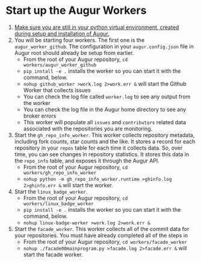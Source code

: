 # Start up the Augur Workers
1. [Make sure you are still in your python virtual environment, created during setup and installation of Augur.](./installing-augur.md)
2. You will be starting four workers. The first one is the `augur_worker_github`. The configuration in your `augur.config.json` file in Augur root should already be setup from earlier. 
    - From the root of your Augur repository, `cd workers/augur_worker_github`
    - `pip install -e .` installs the worker so you can start it with the command, below. 
    - `nohup github_worker >work.log 2>work.err &` will start the Github Worker that collects issues
    - You can check the log file called `worker.log` to see any output from the worker
    - You can check the log file in the Augur home directory to see any broker errors
    - This worker will populate all `issues` and `contributors` related data associated with the repositories you are monitoring. 
3. Start the `gh_repo_info_worker`. This worker collects repository metadata, including fork counts, star counts and the like.  It stores a record for each repository in your `repos` table for each time it collects data. So, over time, you can see changes in repository statistics. It stores this data in the `repo_info` table, and exposes it through the Augur API. 
    - From the root of your Augur repository, `cd workers/gh_repo_info_worker`
    - `nohup python -m gh_repo_info_worker.runtime >ghinfo.log 2>ghinfo.err &` will start the worker. 
4. Start the `linux_badge_worker`. 
    - From the root of your Augur repository, `cd workers/linux_badge_worker`
    - `pip install -e .` installs the worker so you can start it with the command, below.
    - `nohup linux-badge-worker >work.log 2>work.err &`
5. Start the `facade_worker`. This worker collects all of the commit data for your repositories.  You must have already completed all of the steps in 
    - From the root of your Augur repository, `cd workers/facade_worker`
    - `nohup ./facade00mainprogram.py >facade.log 2>facade.err &` will start the facade worker. 


